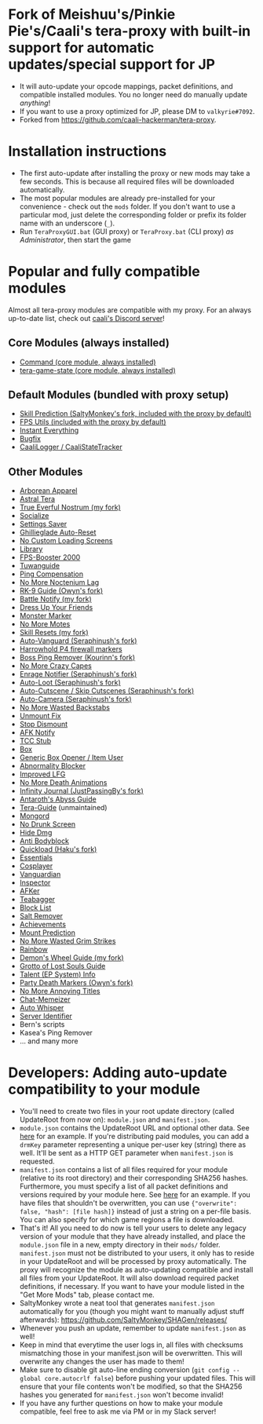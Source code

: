 # Fork of Meishuu's/Pinkie Pie's/Caali's tera-proxy with built-in support for automatic updates/special support for JP
* It will auto-update your opcode mappings, packet definitions, and compatible installed modules. You no longer need do manually update _anything_!
* If you want to use a proxy optimized for JP, please DM to `valkyrie#7092`.
* Forked from https://github.com/caali-hackerman/tera-proxy.

# Installation instructions
* The first auto-update after installing the proxy or new mods may take a few seconds. This is because all required files will be downloaded automatically.
* The most popular modules are already pre-installed for your convenience - check out the `mods` folder. If you don't want to use a particular mod, just delete the corresponding folder or prefix its folder name with an underscore (`_`).
* Run `TeraProxyGUI.bat` (GUI proxy) or `TeraProxy.bat` (CLI proxy) *as Administrator*, then start the game

# Popular and fully compatible modules
Almost all tera-proxy modules are compatible with my proxy. For an always up-to-date list, check out [caali's Discord server](https://discord.gg/dUNDDtw)!

## Core Modules (always installed)
* [Command (core module, always installed)](https://github.com/caali-hackerman/command)
* [tera-game-state (core module, always installed)](https://github.com/caali-hackerman/tera-game-state)

## Default Modules (bundled with proxy setup)
* [Skill Prediction (SaltyMonkey's fork, included with the proxy by default)](https://github.com/SaltyMonkey/skill-prediction)
* [FPS Utils (included with the proxy by default)](https://github.com/codeagon/fps-utils)
* [Instant Everything](https://github.com/caali-hackerman/instant-everything)
* [Bugfix](https://github.com/caali-hackerman/bugfix)
* [CaaliLogger / CaaliStateTracker](https://github.com/caali-hackerman/data-logger)

## Other Modules
* [Arborean Apparel](https://github.com/iribae/arborean-apparel)
* [Astral Tera](https://github.com/codeagon/Astral-TERA)
* [True Everful Nostrum (my fork)](https://github.com/caali-hackerman/true-everful-nostrum)
* [Socialize](https://github.com/Leyki/Socialize)
* [Settings Saver](https://github.com/Kaseaa/Tera-Settings-Saver)
* [Ghillieglade Auto-Reset](https://github.com/Snugglez/GG-Reset)
* [No Custom Loading Screens](https://github.com/caali-hackerman/no-custom-loadingscreens)
* [Library](https://github.com/Kaseaa/library)
* [FPS-Booster 2000](https://github.com/Kaseaa/fps-booster-2000)
* [Tuwanguide](https://github.com/Snugglez/Tuwanguide)
* [Ping Compensation](https://github.com/Mister-Kay/ping-compensation)
* [No More Noctenium Lag](https://github.com/Mister-Kay/no-more-noctenium-lag)
* [RK-9 Guide (Owyn's fork)](https://github.com/Owyn/rk9guide)
* [Battle Notify (my fork)](https://github.com/caali-hackerman/battle-notify)
* [Dress Up Your Friends](https://github.com/SerenTera/DressUpYourFriends)
* [Monster Marker](https://github.com/SerenTera/monster-marker)
* [No More Motes](https://github.com/Snugglez/No-More-Motes)
* [Skill Resets (my fork)](https://github.com/caali-hackerman/skill-resets)
* [Auto-Vanguard (Seraphinush's fork)](https://github.com/seraphinush-gaming/auto-vanguard)
* [Harrowhold P4 firewall markers](https://github.com/soler91/HH-Firewall-Markers)
* [Boss Ping Remover (Kourinn's fork)](https://github.com/Mister-Kay/boss-ping-remover)
* [No More Crazy Capes](https://github.com/Mister-Kay/no-more-crazy-capes)
* [Enrage Notifier (Seraphinush's fork)](https://github.com/seraphinush-gaming/msg-enrage)
* [Auto-Loot (Seraphinush's fork)](https://github.com/seraphinush-gaming/auto-loot)
* [Auto-Cutscene / Skip Cutscenes (Seraphinush's fork)](https://github.com/seraphinush-gaming/auto-cutscene)
* [Auto-Camera (Seraphinush's fork)](https://github.com/seraphinush-gaming/auto-camera)
* [No More Wasted Backstabs](https://github.com/Mister-Kay/no-more-wasted-backstabs)
* [Unmount Fix](https://github.com/Mister-Kay/unmount-fix)
* [Stop Dismount](https://github.com/SerenTera/stop-dismount)
* [AFK Notify](https://github.com/SerenTera/afk-notify)
* [TCC Stub](https://github.com/Foglio1024/tcc-stub)
* [Box](https://github.com/ayylmar/box)
* [Generic Box Opener / Item User](https://github.com/Owyn/generic-box-opener-item-user)
* [Abnormality Blocker](https://github.com/ayylmar/abnormality-blocker)
* [Improved LFG](https://github.com/ayylmar/improved-lfg)
* [No More Death Animations](https://github.com/ayylmar/no-more-death-animations)
* [Infinity Journal (JustPassingBy's fork)](https://github.com/ayylmar/infinity-journal)
* [Antaroth's Abyss Guide](https://github.com/Owyn/aaguide)
* [Tera-Guide](https://github.com/Kaseaa/tera-guide) (unmaintained)
* [Mongord](https://github.com/soler91/mongord)
* [No Drunk Screen](https://github.com/codeagon/no-drunk-screen)
* [Hide Dmg](https://github.com/soler91/hide-dmg)
* [Anti Bodyblock](https://github.com/soler91/Anti-Bodyblock)
* [Quickload (Haku's fork)](https://github.com/HakuryuuDom/quick-load)
* [Essentials](https://github.com/TeraProxy/Essentials)
* [Cosplayer](https://github.com/TeraProxy/Cosplayer)
* [Vanguardian](https://github.com/TeraProxy/Vanguardian)
* [Inspector](https://github.com/TeraProxy/Inspector)
* [AFKer](https://github.com/TeraProxy/AFKer)
* [Teabagger](https://github.com/TeraProxy/Teabagger)
* [Block List](https://github.com/seraphinush-gaming/block-list)
* [Salt Remover](https://github.com/SaltyMonkey/Salt-remover)
* [Achievements](https://github.com/Owyn/Achievements)
* [Mount Prediction](https://github.com/Snugglez/mount-prediction)
* [No More Wasted Grim Strikes](https://github.com/Owyn/no_more_wasted_grim-strikes)
* [Rainbow](https://github.com/codeagon/rainbow)
* [Demon's Wheel Guide (my fork)](https://github.com/caali-hackerman/dw-guide)
* [Grotto of Lost Souls Guide](https://github.com/valkyr1e-tera/gls-guide)
* [Talent (EP System) Info](https://github.com/Owyn/talents_info)
* [Party Death Markers (Owyn's fork)](https://github.com/Owyn/party_death_marker_pointers)
* [No More Annoying Titles](https://github.com/SaltyMonkey/NoMoreAnnoyingTitles)
* [Chat-Memeizer](https://github.com/SaltyMonkey/chat-mememizer)
* [Auto Whisper](https://github.com/poor-Nurd/Auto-Whisper)
* [Server Identifier](https://github.com/poor-Nurd/Server-identifier)
* Bern's scripts
* Kasea's Ping Remover
* ... and many more

# Developers: Adding auto-update compatibility to your module
* You'll need to create two files in your root update directory (called UpdateRoot from now on): `module.json` and `manifest.json`.
* `module.json` contains the UpdateRoot URL and optional other data. See [here](https://github.com/caali-hackerman/data-logger/blob/master/update/CaaliLogger/module.json) for an example. If you're distributing paid modules, you can add a `drmKey` parameter representing a unique per-user key (string) there as well. It'll be sent as a HTTP GET parameter when `manifest.json` is requested.
* `manifest.json` contains a list of all files required for your module (relative to its root directory) and their corresponding SHA256 hashes. Furthermore, you must specify a list of all packet definitions and versions required by your module here. See [here](https://github.com/caali-hackerman/data-logger/blob/master/update/CaaliLogger/manifest.json) for an example. If you have files that shouldn't be overwritten, you can use `{"overwrite": false, "hash": [file hash]}` instead of just a string on a per-file basis. You can also specify for which game regions a file is downloaded.
* That's it! All you need to do now is tell your users to delete any legacy version of your module that they have already installed, and place the `module.json` file in a new, empty directory in their `mods/` folder. `manifest.json` must not be distributed to your users, it only has to reside in your UpdateRoot and will be processed by proxy automatically. The proxy will recognize the module as auto-updating compatible and install all files from your UpdateRoot. It will also download required packet definitions, if necessary. If you want to have your module listed in the "Get More Mods" tab, please contact me.
* SaltyMonkey wrote a neat tool that generates `manifest.json` automatically for you (though you might want to manually adjust stuff afterwards): https://github.com/SaltyMonkey/SHAGen/releases/
* Whenever you push an update, remember to update `manifest.json` as well!
* Keep in mind that everytime the user logs in, all files with checksums mismatching those in your manifest.json will be overwritten. This will overwrite any changes the user has made to them!
* Make sure to disable git auto-line ending conversion (`git config --global core.autocrlf false`) before pushing your updated files. This will ensure that your file contents won't be modified, so that the SHA256 hashes you generated for `manifest.json` won't become invalid!
* If you have any further questions on how to make your module compatible, feel free to ask me via PM or in my Slack server!
